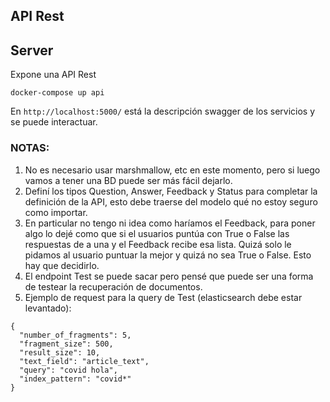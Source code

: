 ## API Rest

## Server
Expone una API Rest

`docker-compose up api`


En `http://localhost:5000/` está la descripción swagger de los servicios y se puede interactuar.

### NOTAS:

1. No es necesario usar marshmallow, etc en este momento, pero si luego vamos a tener una BD puede ser más fácil dejarlo.
2. Definí los tipos Question, Answer, Feedback y Status para completar la definición de la API, esto debe traerse del modelo qué no estoy seguro como importar.
3. En particular no tengo ni idea como haríamos el Feedback, para poner algo lo dejé como que si el usuarios puntúa con True o False las respuestas de a una y el Feedback recibe esa lista. Quizá solo le pidamos al usuario puntuar la mejor y quizá no sea True o False. Esto hay que decidirlo.
4. El endpoint Test se puede sacar pero pensé que puede ser una forma de testear la recuperación de documentos.
5. Ejemplo de request para la query de Test (elasticsearch debe estar levantado):
```
{
  "number_of_fragments": 5,
  "fragment_size": 500,
  "result_size": 10,
  "text_field": "article_text",
  "query": "covid hola",
  "index_pattern": "covid*"
}
```